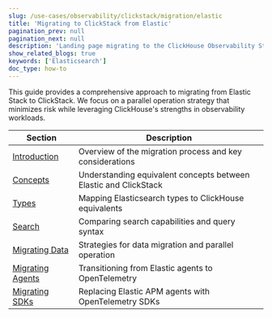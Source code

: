 ```yaml
---
slug: /use-cases/observability/clickstack/migration/elastic
title: 'Migrating to ClickStack from Elastic'
pagination_prev: null
pagination_next: null
description: 'Landing page migrating to the ClickHouse Observability Stack from Elastic'
show_related_blogs: true
keywords: ['Elasticsearch']
doc_type: how-to
---
```


This guide provides a comprehensive approach to migrating from Elastic Stack to ClickStack. We focus on a parallel operation strategy that minimizes risk while leveraging ClickHouse's strengths in observability workloads. 

| Section | Description |
|---------|-------------|
| [Introduction](/use-cases/observability/clickstack/migration/elastic/intro) | Overview of the migration process and key considerations |
| [Concepts](/use-cases/observability/clickstack/migration/elastic/concepts) | Understanding equivalent concepts between Elastic and ClickStack |
| [Types](/use-cases/observability/clickstack/migration/elastic/types) | Mapping Elasticsearch types to ClickHouse equivalents |
| [Search](/use-cases/observability/clickstack/migration/elastic/search) | Comparing search capabilities and query syntax |
| [Migrating Data](/use-cases/observability/clickstack/migration/elastic/migrating-data) | Strategies for data migration and parallel operation |
| [Migrating Agents](/use-cases/observability/clickstack/migration/elastic/migrating-agents) | Transitioning from Elastic agents to OpenTelemetry |
| [Migrating SDKs](/use-cases/observability/clickstack/migration/elastic/migrating-sdks) | Replacing Elastic APM agents with OpenTelemetry SDKs |
